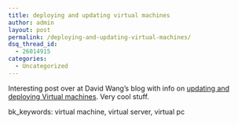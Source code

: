 ```yaml
---
title: deploying and updating virtual machines
author: admin
layout: post
permalink: /deploying-and-updating-virtual-machines/
dsq_thread_id:
  - 26014915
categories:
  - Uncategorized
---
```

Interesting post over at David Wang&#8217;s blog with info on [updating and deploying Virtual machines][1]. Very cool stuff. 

bk_keywords: virtual machine, virtual server, virtual pc

 [1]: http://blogs.msdn.com/david.wang/archive/2006/06/27/Deploying_and_Updating_Virtual_Machines.aspx